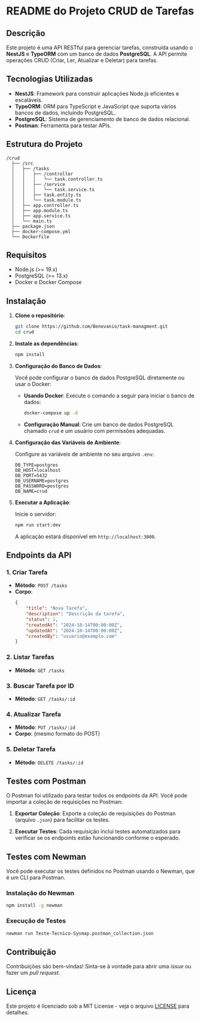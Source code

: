 # README do Projeto CRUD de Tarefas

## Descrição

Este projeto é uma API RESTful para gerenciar tarefas, construída usando o **NestJS** e **TypeORM** com um banco de dados **PostgreSQL**. A API permite operações CRUD (Criar, Ler, Atualizar e Deletar) para tarefas.

## Tecnologias Utilizadas

- **NestJS**: Framework para construir aplicações Node.js eficientes e escaláveis.
- **TypeORM**: ORM para TypeScript e JavaScript que suporta vários bancos de dados, incluindo PostgreSQL.
- **PostgreSQL**: Sistema de gerenciamento de banco de dados relacional.
- **Postman**: Ferramenta para testar APIs.

## Estrutura do Projeto

```
/crud
  ├── /src
  │   ├── /tasks
  │   │   ├── /controller
  │   │   │   └── task.controller.ts
  │   │   ├── /service
  │   │   │   └── task.service.ts
  │   │   ├── task.entity.ts
  │   │   └── task.module.ts
  │   ├── app.controller.ts
  │   ├── app.module.ts
  │   ├── app.service.ts
  │   └── main.ts
  ├── package.json
  ├── docker-compose.yml
  └── Dockerfile
```

## Requisitos

- Node.js (>= 19.x)
- PostgreSQL (>= 13.x)
- Docker e Docker Compose 

## Instalação

1. **Clone o repositório**:

   ```bash
   git clone https://github.com/Benevanio/task-managment.git
   cd crud
   ```

2. **Instale as dependências**:

   ```bash
   npm install
   ```

3. **Configuração do Banco de Dados**:

   Você pode configurar o banco de dados PostgreSQL diretamente ou usar o Docker:

   - **Usando Docker**:
     Execute o comando a seguir para iniciar o banco de dados:

     ```bash
     docker-compose up -d
     ```

   - **Configuração Manual**:
     Crie um banco de dados PostgreSQL chamado `crud` e um usuário com permissões adequadas.

4. **Configuração das Variáveis de Ambiente**:

   Configure as variáveis de ambiente no seu arquivo `.env`:

   ```plaintext
   DB_TYPE=postgres
   DB_HOST=localhost
   DB_PORT=5432
   DB_USERNAME=postgres
   DB_PASSWORD=postgres
   DB_NAME=crud
   ```

5. **Executar a Aplicação**:

   Inicie o servidor:

   ```bash
   npm run start:dev
   ```

   A aplicação estará disponível em `http://localhost:3000`.

## Endpoints da API

### 1. **Criar Tarefa**

- **Método**: `POST /tasks`
- **Corpo**:
  ```json
  {
      "title": "Nova Tarefa",
      "description": "Descrição da tarefa",
      "status": 1,
      "createdAt": "2024-10-14T00:00:00Z",
      "updatedAt": "2024-10-14T00:00:00Z",
      "createdBy": "usuario@exemplo.com"
  }
  ```

### 2. **Listar Tarefas**

- **Método**: `GET /tasks`

### 3. **Buscar Tarefa por ID**

- **Método**: `GET /tasks/:id`

### 4. **Atualizar Tarefa**

- **Método**: `PUT /tasks/:id`
- **Corpo**: (mesmo formato do POST)

### 5. **Deletar Tarefa**

- **Método**: `DELETE /tasks/:id`

## Testes com Postman

O Postman foi utilizado para testar todos os endpoints da API. Você pode importar a coleção de requisições no Postman:

1. **Exportar Coleção**: 
   Exporte a coleção de requisições do Postman (arquivo `.json`) para facilitar os testes.

2. **Executar Testes**:
   Cada requisição inclui testes automatizados para verificar se os endpoints estão funcionando conforme o esperado.

## Testes com Newman

Você pode executar os testes definidos no Postman usando o Newman, que é um CLI para Postman.

### Instalação do Newman

```bash
npm install -g newman
```

### Execução de Testes

```bash
newman run Teste-Tecnico-Sysmap.postman_collection.json
```

## Contribuição

Contribuições são bem-vindas! Sinta-se à vontade para abrir uma *issue* ou fazer um *pull request*.

## Licença

Este projeto é licenciado sob a MIT License - veja o arquivo [LICENSE](LICENSE) para detalhes.
